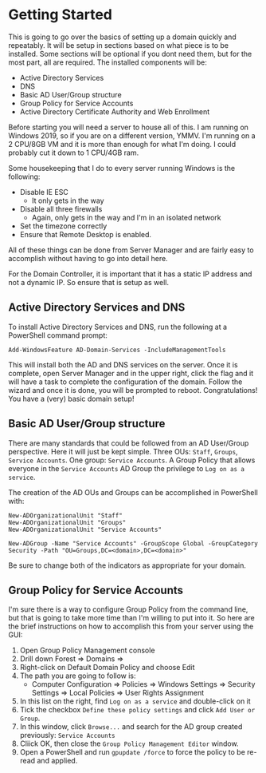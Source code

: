 # Getting Started

This is going to go over the basics of setting up a domain quickly and repeatably. It will be setup in sections based on what piece is to be installed. Some sections will be optional if you dont need them, but for the most part, all are required. The installed components will be:

* Active Directory Services
* DNS
* Basic AD User/Group structure
* Group Policy for Service Accounts
* Active Directory Certificate Authority and Web Enrollment

Before starting you will need a server to house all of this. I am running on Windows 2019, so if you are on a different version, YMMV. I'm running on a 2 CPU/8GB VM and it is more than enough for what I'm doing. I could probably cut it down to 1 CPU/4GB ram.

Some housekeeping that I do to every server running Windows is the following:

* Disable IE ESC
  * It only gets in the way
* Disable all three firewalls
  * Again, only gets in the way and I'm in an isolated network
* Set the timezone correctly
* Ensure that Remote Desktop is enabled.

All of these things can be done from Server Manager and are fairly easy to accomplish without having to go into detail here.

For the Domain Controller, it is important that it has a static IP address and not a dynamic IP. So ensure that is setup as well.

## Active Directory Services and DNS
To install Active Directory Services and DNS, run the following at a PowerShell command prompt:
```
Add-WindowsFeature AD-Domain-Services -IncludeManagementTools
```

This will install both the AD and DNS services on the server. Once it is complete, open Server Manager and in the upper right, click the flag and it will have a task to complete the configuration of the domain. Follow the wizard and once it is done, you will be prompted to reboot. Congratulations! You have a (very) basic domain setup!

## Basic AD User/Group structure
There are many standards that could be followed from an AD User/Group perspective. Here it will just be kept simple. Three OUs: `Staff`, `Groups`, `Service Accounts`. One group: `Service Accounts`. A Group Policy that allows everyone in the `Service Accounts` AD Group the privilege to `Log on as a service`.

The creation of the AD OUs and Groups can be accomplished in PowerShell with:
```
New-ADOrganizationalUnit "Staff"
New-ADOrganizationalUnit "Groups"
New-ADOrganizationalUnit "Service Accounts"

New-ADGroup -Name "Service Accounts" -GroupScope Global -GroupCategory Security -Path "OU=Groups,DC=<domain>,DC=<domain>"
```
Be sure to change both of the <domain> indicators as appropriate for your domain.

## Group Policy for Service Accounts
I'm sure there is a way to configure Group Policy from the command line, but that is going to take more time than I'm willing to put into it. So here are the brief instructions on how to accomplish this from your server using the GUI:

1. Open Group Policy Management console
1. Drill down Forest => Domains => <domain>
1. Right-click on Default Domain Policy and choose Edit
1. The path you are going to follow is: 
    * Computer Configuration => Policies => Windows Settings => Security Settings => Local Policies => User Rights Assignment
1. In this list on the right, find `Log on as a service` and double-click on it
1. Tick the checkbox `Define these policy settings` and click `Add User or Group`.
1. In this window, click `Browse...` and search for the AD group created previously: `Service Accounts`
1. Cliick OK, then close the `Group Policy Management Editor` window.
1. Open a PowerShell and run `gpupdate /force` to force the policy to be re-read and applied.

